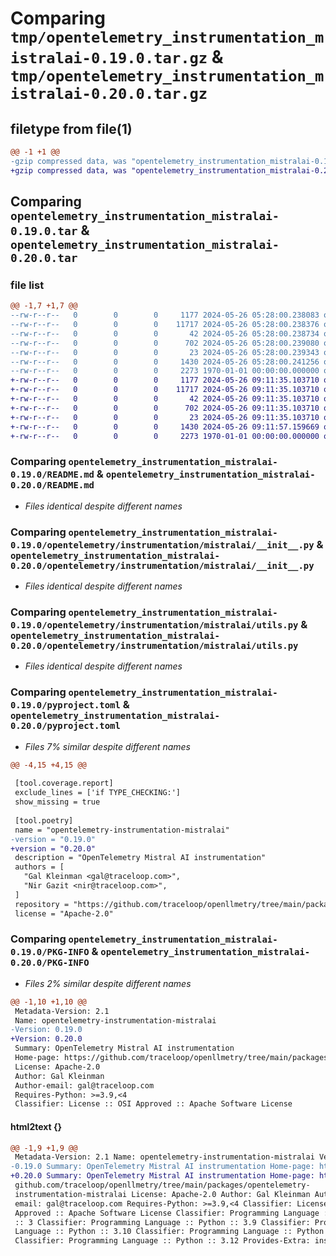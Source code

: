 # Comparing `tmp/opentelemetry_instrumentation_mistralai-0.19.0.tar.gz` & `tmp/opentelemetry_instrumentation_mistralai-0.20.0.tar.gz`

## filetype from file(1)

```diff
@@ -1 +1 @@
-gzip compressed data, was "opentelemetry_instrumentation_mistralai-0.19.0.tar", max compression
+gzip compressed data, was "opentelemetry_instrumentation_mistralai-0.20.0.tar", max compression
```

## Comparing `opentelemetry_instrumentation_mistralai-0.19.0.tar` & `opentelemetry_instrumentation_mistralai-0.20.0.tar`

### file list

```diff
@@ -1,7 +1,7 @@
--rw-r--r--   0        0        0     1177 2024-05-26 05:28:00.238083 opentelemetry_instrumentation_mistralai-0.19.0/README.md
--rw-r--r--   0        0        0    11717 2024-05-26 05:28:00.238376 opentelemetry_instrumentation_mistralai-0.19.0/opentelemetry/instrumentation/mistralai/__init__.py
--rw-r--r--   0        0        0       42 2024-05-26 05:28:00.238734 opentelemetry_instrumentation_mistralai-0.19.0/opentelemetry/instrumentation/mistralai/config.py
--rw-r--r--   0        0        0      702 2024-05-26 05:28:00.239080 opentelemetry_instrumentation_mistralai-0.19.0/opentelemetry/instrumentation/mistralai/utils.py
--rw-r--r--   0        0        0       23 2024-05-26 05:28:00.239343 opentelemetry_instrumentation_mistralai-0.19.0/opentelemetry/instrumentation/mistralai/version.py
--rw-r--r--   0        0        0     1430 2024-05-26 05:28:00.241256 opentelemetry_instrumentation_mistralai-0.19.0/pyproject.toml
--rw-r--r--   0        0        0     2273 1970-01-01 00:00:00.000000 opentelemetry_instrumentation_mistralai-0.19.0/PKG-INFO
+-rw-r--r--   0        0        0     1177 2024-05-26 09:11:35.103710 opentelemetry_instrumentation_mistralai-0.20.0/README.md
+-rw-r--r--   0        0        0    11717 2024-05-26 09:11:35.103710 opentelemetry_instrumentation_mistralai-0.20.0/opentelemetry/instrumentation/mistralai/__init__.py
+-rw-r--r--   0        0        0       42 2024-05-26 09:11:35.103710 opentelemetry_instrumentation_mistralai-0.20.0/opentelemetry/instrumentation/mistralai/config.py
+-rw-r--r--   0        0        0      702 2024-05-26 09:11:35.103710 opentelemetry_instrumentation_mistralai-0.20.0/opentelemetry/instrumentation/mistralai/utils.py
+-rw-r--r--   0        0        0       23 2024-05-26 09:11:35.103710 opentelemetry_instrumentation_mistralai-0.20.0/opentelemetry/instrumentation/mistralai/version.py
+-rw-r--r--   0        0        0     1430 2024-05-26 09:11:57.159669 opentelemetry_instrumentation_mistralai-0.20.0/pyproject.toml
+-rw-r--r--   0        0        0     2273 1970-01-01 00:00:00.000000 opentelemetry_instrumentation_mistralai-0.20.0/PKG-INFO
```

### Comparing `opentelemetry_instrumentation_mistralai-0.19.0/README.md` & `opentelemetry_instrumentation_mistralai-0.20.0/README.md`

 * *Files identical despite different names*

### Comparing `opentelemetry_instrumentation_mistralai-0.19.0/opentelemetry/instrumentation/mistralai/__init__.py` & `opentelemetry_instrumentation_mistralai-0.20.0/opentelemetry/instrumentation/mistralai/__init__.py`

 * *Files identical despite different names*

### Comparing `opentelemetry_instrumentation_mistralai-0.19.0/opentelemetry/instrumentation/mistralai/utils.py` & `opentelemetry_instrumentation_mistralai-0.20.0/opentelemetry/instrumentation/mistralai/utils.py`

 * *Files identical despite different names*

### Comparing `opentelemetry_instrumentation_mistralai-0.19.0/pyproject.toml` & `opentelemetry_instrumentation_mistralai-0.20.0/pyproject.toml`

 * *Files 7% similar despite different names*

```diff
@@ -4,15 +4,15 @@
 
 [tool.coverage.report]
 exclude_lines = ['if TYPE_CHECKING:']
 show_missing = true
 
 [tool.poetry]
 name = "opentelemetry-instrumentation-mistralai"
-version = "0.19.0"
+version = "0.20.0"
 description = "OpenTelemetry Mistral AI instrumentation"
 authors = [
   "Gal Kleinman <gal@traceloop.com>",
   "Nir Gazit <nir@traceloop.com>",
 ]
 repository = "https://github.com/traceloop/openllmetry/tree/main/packages/opentelemetry-instrumentation-mistralai"
 license = "Apache-2.0"
```

### Comparing `opentelemetry_instrumentation_mistralai-0.19.0/PKG-INFO` & `opentelemetry_instrumentation_mistralai-0.20.0/PKG-INFO`

 * *Files 2% similar despite different names*

```diff
@@ -1,10 +1,10 @@
 Metadata-Version: 2.1
 Name: opentelemetry-instrumentation-mistralai
-Version: 0.19.0
+Version: 0.20.0
 Summary: OpenTelemetry Mistral AI instrumentation
 Home-page: https://github.com/traceloop/openllmetry/tree/main/packages/opentelemetry-instrumentation-mistralai
 License: Apache-2.0
 Author: Gal Kleinman
 Author-email: gal@traceloop.com
 Requires-Python: >=3.9,<4
 Classifier: License :: OSI Approved :: Apache Software License
```

#### html2text {}

```diff
@@ -1,9 +1,9 @@
 Metadata-Version: 2.1 Name: opentelemetry-instrumentation-mistralai Version:
-0.19.0 Summary: OpenTelemetry Mistral AI instrumentation Home-page: https://
+0.20.0 Summary: OpenTelemetry Mistral AI instrumentation Home-page: https://
 github.com/traceloop/openllmetry/tree/main/packages/opentelemetry-
 instrumentation-mistralai License: Apache-2.0 Author: Gal Kleinman Author-
 email: gal@traceloop.com Requires-Python: >=3.9,<4 Classifier: License :: OSI
 Approved :: Apache Software License Classifier: Programming Language :: Python
 :: 3 Classifier: Programming Language :: Python :: 3.9 Classifier: Programming
 Language :: Python :: 3.10 Classifier: Programming Language :: Python :: 3.11
 Classifier: Programming Language :: Python :: 3.12 Provides-Extra: instruments
```

